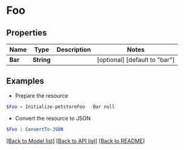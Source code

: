 # Foo
## Properties

Name | Type | Description | Notes
------------ | ------------- | ------------- | -------------
**Bar** | **String** |  | [optional] [default to "bar"]

## Examples

- Prepare the resource
```powershell
$Foo = Initialize-petstoreFoo  -Bar null
```

- Convert the resource to JSON
```powershell
$Foo | ConvertTo-JSON
```

[[Back to Model list]](../README.md#documentation-for-models) [[Back to API list]](../README.md#documentation-for-api-endpoints) [[Back to README]](../README.md)

